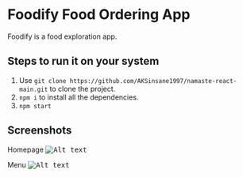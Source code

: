 # Foodify Food Ordering App

Foodify is a food exploration app.

## Steps to run it on your system

1. Use `git clone https://github.com/AKSinsane1997/namaste-react-main.git` to clone the project.
2. `npm i` to install all the dependencies.
3. `npm start`

## Screenshots

Homepage
<kbd>![Alt text](https://res.cloudinary.com/dwwtffefs/image/upload/v1677495619/foodify/home_rdikc3.png?raw=true "HomePage")</kbd>

Menu
<kbd>![Alt text](https://res.cloudinary.com/dwwtffefs/image/upload/v1677495618/foodify/menu_ibpjha.png?raw=true "Menu")</kbd>


